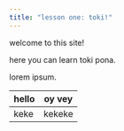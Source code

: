 ```yaml
---
title: "lesson one: toki!"
---
```


welcome to this site!

here you can learn toki pona.

lorem ipsum.

| hello | oy vey |
| ----- | ------ |
| keke  | kekeke |